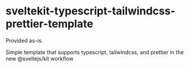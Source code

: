 # sveltekit-typescript-tailwindcss-prettier-template

Provided as-is.

Simple template that supports typescript, tailwindcss, and prettier in the new @sveltejs/kit workflow
